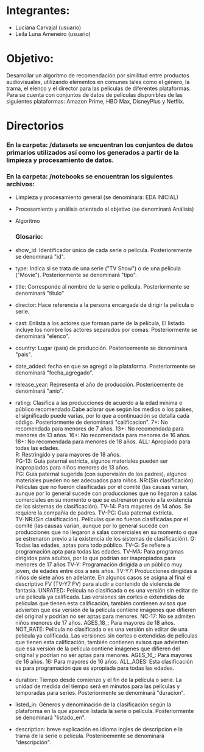 # Integrantes:
- Luciana Carvajal (usuario)
- Leila Luna Ameneiro (usuario)

# Objetivo:
Desarrollar un algoritmo de recomendación por similitud entre productos audiovisuales, utilizando elementos en comunes tales como el género, la trama, el elenco y el director para las películas de diferentes plataformas. 
Para se cuenta con conjuntos de datos de películas disponibles de las siguientes plataformas: Amazon Prime, HBO Max, DisneyPlus y Netflix.

# Directorios
### En la carpeta: /datasets se encuentran los conjuntos de datos primarios utilizados así como los generados a partir de la limpieza y procesamiento de datos.

### En la carpeta: /notebooks se encuentran los siguientes archivos: 
- Limpieza y procesamiento general (se denominará: EDA INICIAL)
- Procesamiento y análisis orientado al objetivo (se denominará Análisis)
- Algoritmo

  ### Glosario:
- show_id: Identificador único de cada serie o película. Posterioremente se denominará "id".
- type: Indica si se trata de una serie ("TV Show") o de una película ("Movie"). Posteriormente se denominará "tipo".
- title: Corresponde al nombre de la serie o película. Posteriormente se denominará "titulo"
- director: Hace referencia a la persona encargada de dirigir la película o serie.
- cast: Enlista a los actores que forman parte de la película, El listado incluye los nombre los actores separados por comas. Posteriormente se denominará "elenco".
- country: Lugar (país) de producción. Posterioemente se denominará "pais".
- date_added: fecha en que se agregó a la plataforma. Posteriormente se denominará "fecha_agregado".
- release_year: Representa el año de producción. Posterioemente de denominará "anio".
- rating: Clasifica a las producciones de acuerdo a la edad mínima o público recomendado.Cabe aclarar que según los medios o los países, el significado puede varias, por lo que a continuación se detalla cada código. Posteriormente de denominará "calificacion". 
                                             7+: No recomendada para menores de 7 años.
                                             13+: No recomendada para menores de 13 años.
                                             16+: No recomendada para menores de 16 años.
                                             18+: No recomendada para menores de 18 años.
                                             ALL: Apropiado para todas las edades.         
                                             R: Restringido y para mayores de 18 años.     
                                             PG-13: Guía paternal estricta, algunos materiales pueden ser inapropiados para niños menores de 13 años.      
                                             PG: Guía paternal sugerida (con supervisión de los padres), algunos materiales pueden no ser adecuados para niños.
                                             NR:(Sin clasificación). Películas que no fueron clasificadas por el comité (las causas varían, aunque por lo general sucede con producciones que no llegaron a salas comerciales en su momento o que se estrenaron previo a la existencia de los sistemas de clasificación).
                                             TV-14: Para mayores de 14 años. Se requiere la compañía de padres. 
                                             TV-PG: Guía paternal extricta.                                              
                                             TV-NR:(Sin clasificación). Películas que no fueron clasificadas por el comité (las causas varían, aunque por lo general sucede con producciones que no llegaron a salas comerciales en su momento o que se estrenaron previo a la existencia de los sistemas de clasificación).
                                             G: Todas las edades, aptas para todo público.
                                             TV-G: Se refiere a programación apta para todas las edades. 
                                             TV-MA: Para programas dirigidos para adultos, por lo que podrían ser inapropiados para menores de 17 años
                                             TV-Y: Programación dirigida a un público muy joven, de edades entre dos a seis años.
                                             TV-Y7: Producciones dirigidas a niños de siete años en adelante. En algunos casos se asigna al final el descriptivo FV (TV-Y7 FV) para aludir a contenido de violencia de fantasía.
                                             UNRATED: Película no clasificada o es una versión sin editar de una película ya calificada. Las versiones sin cortes o extendidas de películas que tienen esta calificación, también contienen avisos que advierten que esa versión de la película contiene imágenes que difieren del original y podrían no ser aptas para menores.
                                             NC-17: No se admiten niños menores de 17 años.
                                             AGES_18_: Para mayores de 18 años.
                                             NOT_RATE: Película no clasificada o es una versión sin editar de una película ya calificada. Las versiones sin cortes o extendidas de películas que tienen esta calificación, también contienen avisos que advierten que esa versión de la película contiene imágenes que difieren del original y podrían no ser aptas para menores.
                                             AGES_16_: Para mayores de 16 años. 
                                             16: Para mayores de 16 años.
                                             ALL_AGES: Esta clasificación es para programación que es apropiada para todas las edades.   
- duration: Tiempo desde comienzo y el fin de la película o serie. La unidad de medida del tiempo será en minutos para las películas y temporadas para series. Posteriormente se denominará "duracion".
- listed_in: Géneros  y denominación de la clasificación según la plataforma en la que aparece listada la serie o película. Posteriormente se denominará "listado_en".
- description: breve explicación en idioma ingles de descripcion e la trama de la serie o película. Posterioemente se denominará "descripción".
